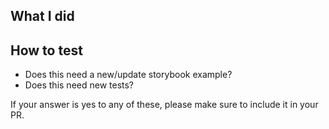 ## What I did

## How to test

- Does this need a new/update storybook example?
- Does this need new tests?

If your answer is yes to any of these, please make sure to include it in your PR.

<!--

Everybody: Please submit all PRs to the `development` branch.
